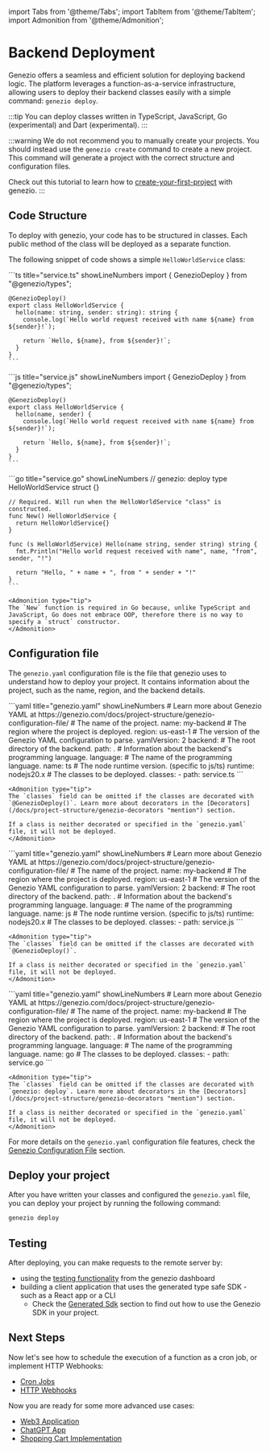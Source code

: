import Tabs from '@theme/Tabs';
import TabItem from '@theme/TabItem';
import Admonition from '@theme/Admonition';

# Backend Deployment

Genezio offers a seamless and efficient solution for deploying backend logic. The platform leverages a function-as-a-service infrastructure, allowing users to deploy their backend classes easily with a simple command: `genezio deploy`.&#x20;

:::tip
You can deploy classes written in TypeScript, JavaScript, Go (experimental) and Dart (experimental).
:::

:::warning
We do not recommend you to manually create your projects. You should instead use the `genezio create` command to create a new project. This command will generate a project with the correct structure and configuration files.

Check out this tutorial to learn how to [create-your-first-project](/docs/getting-started "mention") with genezio.
:::

## Code Structure

To deploy with genezio, your code has to be structured in classes. Each public method of the class will be deployed as a separate function.

The following snippet of code shows a simple `HelloWorldService` class:

<Tabs groupId="languages">
  <TabItem value="ts" label="TypeScript">
    ```ts title="service.ts" showLineNumbers
    import { GenezioDeploy } from "@genezio/types";

    @GenezioDeploy()
    export class HelloWorldService {
      hello(name: string, sender: string): string {
        console.log(`Hello world request received with name ${name} from ${sender}!`);

        return `Hello, ${name}, from ${sender}!`;
      }
    }
    ```

  </TabItem>
  <TabItem value="js" label="JavaScript">
    ```js title="service.js" showLineNumbers
    import { GenezioDeploy } from "@genezio/types";

    @GenezioDeploy()
    export class HelloWorldService {
      hello(name, sender) {
        console.log(`Hello world request received with name ${name} from ${sender}!`);

        return `Hello, ${name}, from ${sender}!`;
      }
    }
    ```

  </TabItem>
  <TabItem value="go" label="Go">
    ```go title="service.go" showLineNumbers
    // genezio: deploy
    type HelloWorldService struct {}

    // Required. Will run when the HelloWorldService "class" is constructed.
    func New() HelloWorldService {
      return HelloWorldService{}
    }

    func (s HelloWorldService) Hello(name string, sender string) string {
      fmt.Println("Hello world request received with name", name, "from", sender, "!")

      return "Hello, " + name + ", from " + sender + "!"
    }
    ```

    <Admonition type="tip">
    The `New` function is required in Go because, unlike TypeScript and JavaScript, Go does not embrace OOP, therefore there is no way to specify a `struct` constructor.
    </Admonition>

  </TabItem>
</Tabs>

## Configuration file

The `genezio.yaml` configuration file is the file that genezio uses to understand how to deploy your project. It contains information about the project, such as the name, region, and the backend details.

<Tabs groupId="languages">
  <TabItem value="ts" label="TypeScript">
    ```yaml title="genezio.yaml" showLineNumbers
    # Learn more about Genezio YAML at https://genezio.com/docs/project-structure/genezio-configuration-file/
    # The name of the project.
    name: my-backend
    # The region where the project is deployed.
    region: us-east-1
    # The version of the Genezio YAML configuration to parse.
    yamlVersion: 2
    backend:
        # The root directory of the backend.
        path: .
        # Information about the backend's programming language.
        language:
            # The name of the programming language.
            name: ts
            # The node runtime version. (specific to js/ts)
            runtime: nodejs20.x
        # The classes to be deployed.
        classes:
          - path: service.ts
    ```

    <Admonition type="tip">
    The `classes` field can be omitted if the classes are decorated with `@GenezioDeploy()`. Learn more about decorators in the [Decorators](/docs/project-structure/genezio-decorators "mention") section.

    If a class is neither decorated or specified in the `genezio.yaml` file, it will not be deployed.
    </Admonition>

  </TabItem>
  <TabItem value="js" label="JavaScript">
    ```yaml title="genezio.yaml" showLineNumbers
    # Learn more about Genezio YAML at https://genezio.com/docs/project-structure/genezio-configuration-file/
    # The name of the project.
    name: my-backend
    # The region where the project is deployed.
    region: us-east-1
    # The version of the Genezio YAML configuration to parse.
    yamlVersion: 2
    backend:
        # The root directory of the backend.
        path: .
        # Information about the backend's programming language.
        language:
            # The name of the programming language.
            name: js
            # The node runtime version. (specific to js/ts)
            runtime: nodejs20.x
        # The classes to be deployed.
        classes:
          - path: service.js
    ```

    <Admonition type="tip">
    The `classes` field can be omitted if the classes are decorated with `@GenezioDeploy()`.

    If a class is neither decorated or specified in the `genezio.yaml` file, it will not be deployed.
    </Admonition>

  </TabItem>
  <TabItem value="go" label="Go">
    ```yaml title="genezio.yaml" showLineNumbers
    # Learn more about Genezio YAML at https://genezio.com/docs/project-structure/genezio-configuration-file/
    # The name of the project.
    name: my-backend
    # The region where the project is deployed.
    region: us-east-1
    # The version of the Genezio YAML configuration to parse.
    yamlVersion: 2
    backend:
        # The root directory of the backend.
        path: .
        # Information about the backend's programming language.
        language:
            # The name of the programming language.
            name: go
        # The classes to be deployed.
        classes:
          - path: service.go
    ```

    <Admonition type="tip">
    The `classes` field can be omitted if the classes are decorated with `genezio: deploy`. Learn more about decorators in the [Decorators](/docs/project-structure/genezio-decorators "mention") section.

    If a class is neither decorated or specified in the `genezio.yaml` file, it will not be deployed.
    </Admonition>

  </TabItem>
</Tabs>

For more details on the `genezio.yaml` configuration file features, check the [Genezio Configuration File](/docs/project-structure/genezio-configuration-file "mention") section.

## Deploy your project

After you have written your classes and configured the `genezio.yaml` file, you can deploy your project by running the following command:

```sh title="Terminal"
genezio deploy
```

## Testing

After deploying, you can make requests to the remote server by:

-   using the [testing functionality](/docs/features/testing) from the genezio dashboard
-   building a client application that uses the generated type safe SDK - such as a React app or a CLI
    -   Check the [Generated Sdk](/docs/features/generated-sdk "mention") section to find out how to use the Genezio SDK in your project.

## Next Steps

Now let's see how to schedule the execution of a function as a cron job, or implement HTTP Webhooks:

-   [Cron Jobs](/docs/features/cron-methods)
-   [HTTP Webhooks](/docs/features/http-methods-webhooks)

Now you are ready for some more advanced use cases:

-   [Web3 Application](https://genezio.com/blog/create-your-first-web3-app/)
-   [ChatGPT App](https://genezio.com/blog/create-your-first-app-using-chatgpt/)
-   [Shopping Cart Implementation](https://genezio.com/blog/implement-a-shopping-cart-using-typescript-redis-and-react/)
